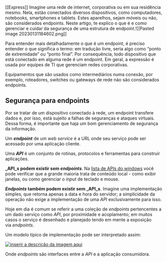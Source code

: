 [[Express]]
Imagine uma rede de internet, corporativa ou em sua residência mesmo. Nela, estão conectados diversos dispositivos, como computadores, notebooks, smartphones e tablets. Estes aparelhos, sejam móveis ou não, são considerados endpoints. Neste artigo, te explico o que é e como gerenciar e cuidar da segurança de uma estrutura de endpoint.![[Pasted image 20230131184602.png]]

Para entender mais detalhadamente o que é um endpoint, é preciso entender o que significa o termo: em tradução livre, seria algo como “ponto de extremidade” ou “ponto final”. Por consequência, todo dispositivo que está conectado em alguma rede é um endpoint. Em geral, a expressão é usada por equipes de TI que gerenciam redes corporativas.

Equipamentos que são usados como intermediários numa conexão, por exemplo, roteadores, switches ou gateways de rede não são considerados endpoints.

## Segurança para endpoints

Por se tratar de um dispositivo conectado à rede, um endpoint transfere dados e, por isso, está sujeito a falhas de seguranças e ataques virtuais. Dessa forma, é importante que haja um bom gerenciamento de segurança da informação.

Um _**endpoint**_ de um _web service_ é a URL onde seu serviço pode ser acessado por uma aplicação cliente.

Uma _**API**_ é um conjunto de rotinas, protocolos e ferramentas para construir aplicações.

**_API_s podem existir sem _endpoints_**. Na [lista de APIs do windows](https://docs.microsoft.com/en-us/windows/win32/apiindex/windows-api-list) você pode verificar que a grande maioria trata de conteúdo local - como exibir janelas, ou como gerenciar o _input_ de teclado e mouse.

**_Endpoints_ também podem existir sem _API_s**. Imagine uma implementação simples, que retorna apenas a data e hora do servidor; a simplicidade da operação não exige a implementação de uma _API_ exclusivamente para isso.

Hoje em dia é comum se referir a uma coleção de _endpoints_ pertencentes a um dado serviço como _API_, por proximidade e acoplamento; em muitos casos o serviço é desenhado e planejado tendo em mente a exposição via _endpoints_.

Um modelo típico de implementação pode ser interpretado assim:

[![inserir a descrição da imagem aqui](https://i.stack.imgur.com/YyYgT.png)](https://i.stack.imgur.com/YyYgT.png)

Onde _endpoints_ são interfaces entre a _API_ e a aplicação consumidora.